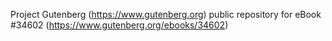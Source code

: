 Project Gutenberg (https://www.gutenberg.org) public repository for eBook #34602 (https://www.gutenberg.org/ebooks/34602)
